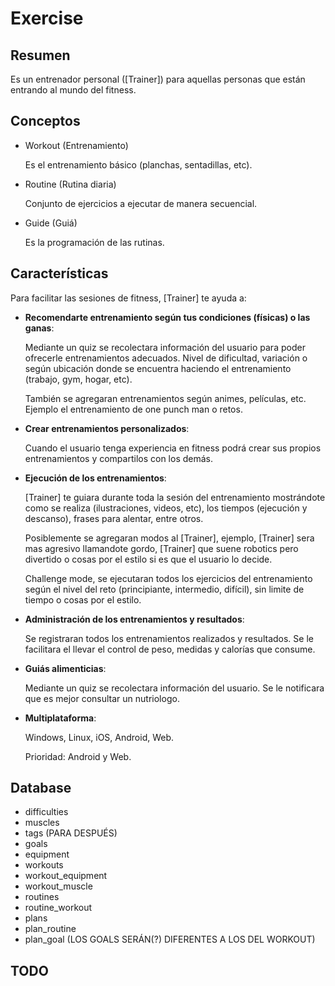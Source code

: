 # Exercise

## Resumen

Es un entrenador personal ([Trainer]) para aquellas personas que están entrando al mundo del fitness.

## Conceptos

-   Workout (Entrenamiento)

    Es el entrenamiento básico (planchas, sentadillas, etc).

-   Routine (Rutina diaria)

    Conjunto de ejercicios a ejecutar de manera secuencial.

-   Guide (Guiá)

    Es la programación de las rutinas.

## Características

Para facilitar las sesiones de fitness, [Trainer] te ayuda a:

-   **Recomendarte entrenamiento según tus condiciones (físicas) o las ganas**:

    Mediante un quiz se recolectara información del usuario para poder ofrecerle entrenamientos adecuados. Nivel de dificultad, variación o según ubicación donde se encuentra haciendo el entrenamiento (trabajo, gym, hogar, etc).

    También se agregaran entrenamientos según animes, películas, etc. Ejemplo el entrenamiento de one punch man o retos.

-   **Crear entrenamientos personalizados**:

    Cuando el usuario tenga experiencia en fitness podrá crear sus propios entrenamientos y compartilos con los demás.

-   **Ejecución de los entrenamientos**:

    [Trainer] te guiara durante toda la sesión del entrenamiento mostrándote como se realiza (ilustraciones, videos, etc), los tiempos (ejecución y descanso), frases para alentar, entre otros.

    Posiblemente se agregaran modos al [Trainer], ejemplo, [Trainer] sera mas agresivo llamandote gordo, [Trainer] que suene robotics pero divertido o cosas por el estilo si es que el usuario lo decide.

    Challenge mode, se ejecutaran todos los ejercicios del entrenamiento según el nivel del reto (principiante, intermedio, difícil), sin limite de tiempo o cosas por el estilo.

-   **Administración de los entrenamientos y resultados**:

    Se registraran todos los entrenamientos realizados y resultados. Se le facilitara el llevar el control de peso, medidas y calorías que consume.

-   **Guiás alimenticias**:

    Mediante un quiz se recolectara información del usuario. Se le notificara que es mejor consultar un nutriologo.

-   **Multiplataforma**:

    Windows, Linux, iOS, Android, Web.

    Prioridad: Android y Web.

## Database

-   difficulties
-   muscles
-   tags (PARA DESPUÉS)
-   goals
-   equipment
-   workouts
-   workout_equipment
-   workout_muscle
-   routines
-   routine_workout
-   plans
-   plan_routine
-   plan_goal (LOS GOALS SERÁN(?) DIFERENTES A LOS DEL WORKOUT)

## TODO
